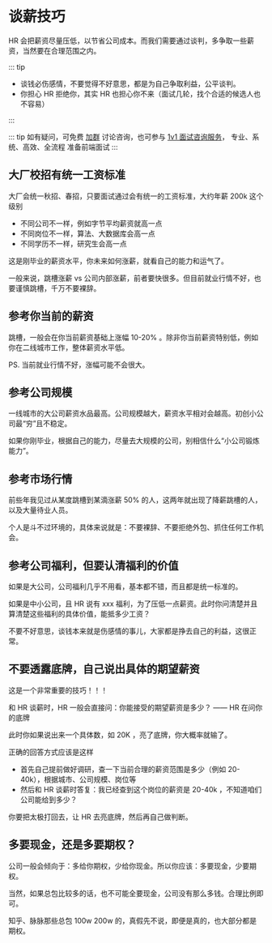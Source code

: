 # 谈薪技巧

HR 会把薪资尽量压低，以节省公司成本。而我们需要通过谈判，多争取一些薪资，当然要在合理范围之内。

::: tip

- 谈钱必伤感情，不要觉得不好意思，都是为自己争取利益，公平谈判。
- 你担心 HR 拒绝你，其实 HR 也担心你不来（面试几轮，找个合适的候选人也不容易）

:::

::: tip
如有疑问，可免费 [加群](/docs/services/group.md) 讨论咨询，也可参与 [1v1 面试咨询服务](/docs/services/1v1.md)， 专业、系统、高效、全流程 准备前端面试
:::

## 大厂校招有统一工资标准

大厂会统一秋招、春招，只要面试通过会有统一的工资标准，大约年薪 200k 这个级别

- 不同公司不一样，例如字节平均薪资就高一点
- 不同岗位不一样，算法、大数据库会高一点
- 不同学历不一样，研究生会高一点

这是刚毕业的薪资水平，你未来如何涨薪，就看自己的能力和运气了。

一般来说，跳槽涨薪 vs 公司内部涨薪，前者要快很多。但目前就业行情不好，也要谨慎跳槽，千万不要裸辞。

## 参考你当前的薪资

跳槽，一般会在你当前薪资基础上涨幅 10-20% 。除非你当前薪资特别低，例如你在二线城市工作，整体薪资水平低。

PS. 当前就业行情不好，涨幅可能不会很大。

## 参考公司规模

一线城市的大公司薪资水品最高。公司规模越大，薪资水平相对会越高。初创小公司最“穷”且不稳定。

如果你刚毕业，根据自己的能力，尽量去大规模的公司，别相信什么“小公司锻炼能力”。

## 参考市场行情

前些年我见过从某度跳槽到某滴涨薪 50% 的人，这两年就出现了降薪跳槽的人，以及大量待业人员。

个人是斗不过环境的，具体来说就是：不要裸辞、不要拒绝外包、抓住任何工作机会。

## 参考公司福利，但要认清福利的价值

如果是大公司，公司福利几乎不用看，基本都不错，而且都是统一标准的。

如果是中小公司，且 HR 说有 xxx 福利，为了压低一点薪资。此时你问清楚并且算清楚这些福利的具体价值，能抵多少工资？

不要不好意思，谈钱本来就是伤感情的事儿，大家都是挣去自己的利益，这很正常。

## 不要透露底牌，自己说出具体的期望薪资

这是一个非常重要的技巧！！！

和 HR 谈薪时，HR 一般会直接问：你能接受的期望薪资是多少？ —— HR 在问你的底牌

此时你如果说出来一个具体数，如 20K ，亮了底牌，你大概率就输了。

正确的回答方式应该是这样

- 首先自己提前做好调研，查一下当前合理的薪资范围是多少（例如 20-40k），根据城市、公司规模、岗位等
- 然后和 HR 谈薪时答复：我已经查到这个岗位的薪资是 20-40k ，不知道咱们公司能给到多少？

你要把太极打回去，让 HR 去亮底牌，然后再自己做判断。

## 多要现金，还是多要期权？

公司一般会倾向于：多给你期权，少给你现金。所以你应该：多要现金，少要期权。

当然，如果总包比较多的话，也不可能全要现金，公司没有那么多钱。合理比例即可。

知乎、脉脉那些总包 100w 200w 的，真假先不说，即便是真的，也大部分都是期权。
